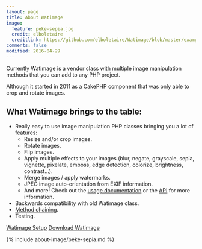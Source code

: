 ```yaml
---
layout: page
title: About Watimage
image:
  feature: peke-sepia.jpg
  credit: elboletaire
  creditlink: https://github.com/elboletaire/Watimage/blob/master/examples/files/LICENSE
comments: false
modified: 2016-04-29
---
```


Currently Watimage is a vendor class with multiple image manipulation methods
that you can add to any PHP project.

Although it started in 2011 as a CakePHP component that was only able to crop
and rotate images.


What Watimage brings to the table:
----------------------------------

- Really easy to use image manipulation PHP classes bringing you a lot of features:
  * Resize and/or crop images.
  * Rotate images.
  * Flip images.
  * Apply multiple effects to your images (blur, negate, grayscale, sepia,
    vignette, pixelate, emboss, edge detection, colorize, brightness,
    contrast...).
  * Merge images / apply watermarks.
  * JPEG image auto-orientation from EXIF information.
  * And more! Check out the [usage documentation](./usage) or the [API](./api) for
    more information.
- Backwards compatibility with old Watimage class.
- [Method chaining](https://en.wikipedia.org/wiki/Method_chaining).
- Testing.

<div markdown="0">
  <a href="{{ site.url }}/usage" class="btn btn-info">Watimage Setup</a>
  <a href="https://github.com/elboletaire/Watimage/archive/master.zip" class="btn btn-success">Download Watimage</a>
</div>

{% include about-image/peke-sepia.md %}
